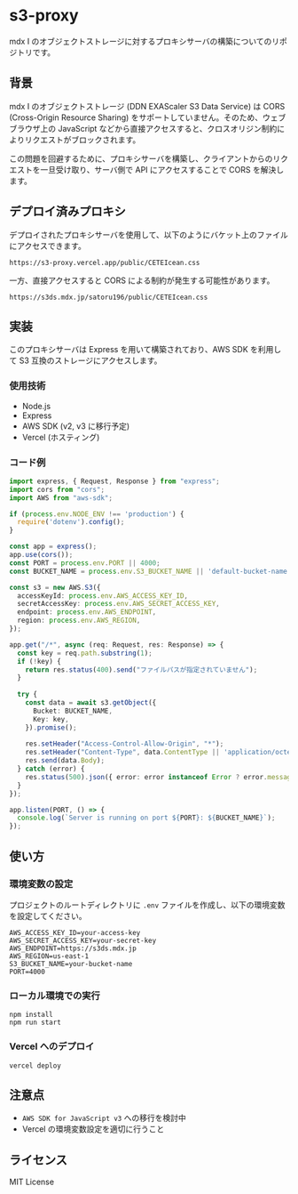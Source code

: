 # s3-proxy

mdx I のオブジェクトストレージに対するプロキシサーバの構築についてのリポジトリです。

## 背景

mdx I のオブジェクトストレージ (DDN EXAScaler S3 Data Service) は CORS (Cross-Origin Resource Sharing) をサポートしていません。そのため、ウェブブラウザ上の JavaScript などから直接アクセスすると、クロスオリジン制約によりリクエストがブロックされます。

この問題を回避するために、プロキシサーバを構築し、クライアントからのリクエストを一旦受け取り、サーバ側で API にアクセスすることで CORS を解決します。

## デプロイ済みプロキシ

デプロイされたプロキシサーバを使用して、以下のようにバケット上のファイルにアクセスできます。

```
https://s3-proxy.vercel.app/public/CETEIcean.css
```

一方、直接アクセスすると CORS による制約が発生する可能性があります。

```
https://s3ds.mdx.jp/satoru196/public/CETEIcean.css
```

## 実装

このプロキシサーバは Express を用いて構築されており、AWS SDK を利用して S3 互換のストレージにアクセスします。

### 使用技術

- Node.js
- Express
- AWS SDK (v2, v3 に移行予定)
- Vercel (ホスティング)

### コード例

```ts
import express, { Request, Response } from "express";
import cors from "cors";
import AWS from "aws-sdk";

if (process.env.NODE_ENV !== 'production') {
  require('dotenv').config();
}

const app = express();
app.use(cors());
const PORT = process.env.PORT || 4000;
const BUCKET_NAME = process.env.S3_BUCKET_NAME || 'default-bucket-name';

const s3 = new AWS.S3({
  accessKeyId: process.env.AWS_ACCESS_KEY_ID,
  secretAccessKey: process.env.AWS_SECRET_ACCESS_KEY,
  endpoint: process.env.AWS_ENDPOINT,
  region: process.env.AWS_REGION,
});

app.get("/*", async (req: Request, res: Response) => {
  const key = req.path.substring(1);
  if (!key) {
    return res.status(400).send("ファイルパスが指定されていません");
  }
  
  try {
    const data = await s3.getObject({
      Bucket: BUCKET_NAME,
      Key: key,
    }).promise();
    
    res.setHeader("Access-Control-Allow-Origin", "*");
    res.setHeader("Content-Type", data.ContentType || 'application/octet-stream');
    res.send(data.Body);
  } catch (error) {
    res.status(500).json({ error: error instanceof Error ? error.message : '不明なエラーが発生しました' });
  }
});

app.listen(PORT, () => {
  console.log(`Server is running on port ${PORT}: ${BUCKET_NAME}`);
});
```

## 使い方

### 環境変数の設定

プロジェクトのルートディレクトリに `.env` ファイルを作成し、以下の環境変数を設定してください。

```
AWS_ACCESS_KEY_ID=your-access-key
AWS_SECRET_ACCESS_KEY=your-secret-key
AWS_ENDPOINT=https://s3ds.mdx.jp
AWS_REGION=us-east-1
S3_BUCKET_NAME=your-bucket-name
PORT=4000
```

### ローカル環境での実行

```
npm install
npm run start
```

### Vercel へのデプロイ

```
vercel deploy
```

## 注意点

- `AWS SDK for JavaScript v3` への移行を検討中
- Vercel の環境変数設定を適切に行うこと

## ライセンス

MIT License


